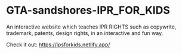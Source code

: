 # GTA-sandshores-IPR_FOR_KIDS
An interactive website which teaches IPR RIGHTS such as copywrite, trademark, patents, design rights, in an interactive and fun way.

Check it out: https://ipsforkids.netlify.app/
